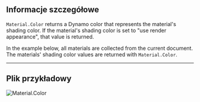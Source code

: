 ## Informacje szczegółowe
`Material.Color` returns a Dynamo color that represents the material's shading color. If the material's shading color is set to "use render appearance", that value is returned.

In the example below, all materials are collected from the current document. The materials' shading color values are returned with `Material.Color`.

___
## Plik przykładowy

![Material.Color](./Revit.Elements.Material.Color_img.jpg)
